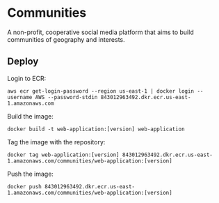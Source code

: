 # Communities 

A non-profit, cooperative social media platform that aims to build communities
of geography and interests.

## Deploy

Login to ECR:

```
aws ecr get-login-password --region us-east-1 | docker login --username AWS --password-stdin 843012963492.dkr.ecr.us-east-1.amazonaws.com
```

Build the image:
```
docker build -t web-application:[version] web-application
```

Tag the image with the repository:
```
docker tag web-application:[version] 843012963492.dkr.ecr.us-east-1.amazonaws.com/communities/web-application:[version]
```

Push the image:
```
docker push 843012963492.dkr.ecr.us-east-1.amazonaws.com/communities/web-application:[version]
```
